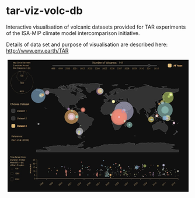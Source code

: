 # tar-viz-volc-db
Interactive visualisation of volcanic datasets provided for TAR experiments of the ISA-MIP climate model intercomparison initiative.

Details of data set and purpose of visualisation are described here:
http://www.env.earth/TAR

![screenshot](screenshots/snapshot_may18.jpg "Visualisation UI as of 20 May 2018")
